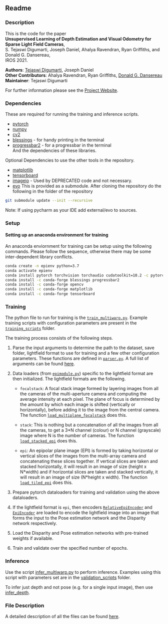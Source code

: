 ## Readme
### Description
This is the code for the paper   
**Unsupervised  Learning  of  Depth  Estimation  and  Visual Odometry  for  Sparse  Light  Field  Cameras**,  
S. Tejaswi Digumarti, Joseph Daniel, Ahalya Ravendran, Ryan Griffiths, and Donald G. Dansereau,   
IROS 2021.

**Authors**: [Tejaswi Digumarti](https://tejaswid.github.io), Joseph Daniel    
**Other Contributors**: Ahalya Ravendran, Ryan Griffiths, [Donald G. Dansereau](https://roboticimaging.org/)  
**Maintainer**: Tejaswi Digumarti  

For further information please see the [Project Website](https://roboticimaging.org/Projects/LearnLFOdo).

### Dependencies
These are required for running the training and inference scripts.  
- [pytorch](https://pytorch.org/get-started/locally/)  
- [numpy](https://numpy.org/install/)  
- [cv2](https://pypi.org/project/opencv-python/)  
- [blessings](https://github.com/erikrose/blessings)  - for handy printing in the terminal  
- [progressbar2](https://github.com/WoLpH/python-progressbar)  - for a progressbar in the terminal  
And the dependencies of these libraries.
  
Optional Dependencies to use the other tools in the repository.  
- [matplotlib](https://matplotlib.org/)  
- [tensorboard](https://www.tensorflow.org/tensorboard)
- [imageio](https://pypi.org/project/imageio/) - Used by DEPRECATED code and not necessary.  
- [evo](https://github.com/MichaelGrupp/evo/tree/60b7927c0838240be87200c444d7dc2949eb44c6)
  This is provided as a submodule.
After cloning the repository do the following in the folder of the repository
```bash
git submodule update --init --recursive
```
Note: If using pycharm as your IDE add external/evo to sources.

### Setup
#### Setting up an anaconda environment for training
An anaconda enviornment for training can be setup using the following commands.
Please follow the sequence, otherwise there may be some inter-dependent library conflicts.  
```bash
conda create -n epienv python=3.7
conda activate epienv
conda install pytorch torchvision torchaudio cudatoolkit=10.2 -c pytorch
conda install -c conda-forge blessings progressbar2
conda install -c conda-forge opencv
conda install -c conda-forge matplotlib
conda install -c conda-forge tensorboard
```

### Training
The python file to run for training is the [`train_multiwarp.py`](../master/train_multiwarp.py). 
Example training scripts with configuration parameters are present in 
the [`training_scripts`](../master/training_scripts) folder.

The training process consists of the following steps.  
1. Parse the input arguments to determine the path to the dataset, save folder, lightfield format to use for training 
and a few other configuration parameters. These functions are defined in [`parser.py`](../master/parser.py). A full list
of arguments can be found [here](../master/Arguments.md).

2. Data loaders (from [`epimodule.py`](../master/epimodule.py)) specific to the lightfield format are then
initialized. The lightfield formats are the following.  
   - `focalstack`: A focal stack image formed by layering images from all the cameras of the multi-aperture camera
    and computing the average intensity at each pixel. The plane of focus is determined by the amount by which 
    each image is shifted (vertically or horizontally), before adding it to the image from the central camera.
    The function [`load_multiplane_focalstack`](../master/epimodule.py#L356) does this.
   
   - `stack`: This is nothing but a concatenation of all the images from all the cameras, to get a
    3*N channel (colour) or N channel (grayscale) image where N is the number of cameras.
    The function [`load_stacked_epi`](../master/epimodule.py#L488) does this.
    
   - `epi`: An epipolar plane image (EPI) is formed by taking horizontal or vertical slices of the images from the
   multi-array camera and concatenating these slices together. If vertical slices are taken and stacked horizontally,
    it will result in an image of size (height x N\*width) and if horizontal slices are taken and stacked vertically,
    it will result in an image of size (N\*height x width). 
    The function [`load_tiled_epi`](../master/epimodule.py#L470) does this.

3. Prepare pytorch dataloaders for training and validation using the above dataloaders.  
4. If the lightfield format is `epi`, then encoders [`RelativeEpiEncoder`](../master/lfmodels/EpiEncoder.py#L7) and
[`EpiEncoder`](../master/lfmodels/EpiEncoder.py#L140) are loaded to encode the lightfield image into an image that forms
the input to the Pose estimation network and the Disparity network respectively.  
5. Load the Disparity and Pose estimation networks with pre-trained weights if available.    
6. Train and validate over the specified number of epochs.  

### Inference
Use the script [infer_multiwarp.py](../master/infer_multiwarp.py) to perform inference.
Examples using this script with parameters set are in the [validation_scripts](../master/validation_scripts) folder.

To infer just depth and not pose (e.g. for a single input image), then use [infer_depth](../master/infer_depth.py).

### File Description
A detailed description of all the files can be found [here](../master/File_description.md).
